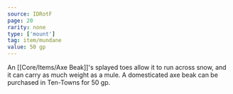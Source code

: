 ```yaml
---
source: IDRotF
page: 20
rarity: none
type: ['mount']
tag: item/mundane
value: 50 gp
---
```


An [[Core/Items/Axe Beak]]'s splayed toes allow it to run across snow, and it can carry as much weight as a mule. A domesticated axe beak can be purchased in Ten-Towns for 50 gp.

